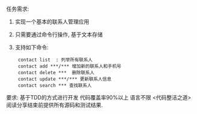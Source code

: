 任务需求:

1. 实现一个基本的联系人管理应用
2. 只需要通过命令行操作, 基于文本存储
3. 支持如下命令: 

        contact list  : 列举所有联系人
        contact add ***/*** 增加新的联系人和手机号
        contact delete ***  删除联系人
        contact update ***/*** 更新联系人信息
        contact search *** 查找联系人

要求:
   基于TDD的方式进行开发
   代码覆盖率90%以上
   语言不限
   <代码整洁之道>阅读分享结束前提供所有源码和测试结果.